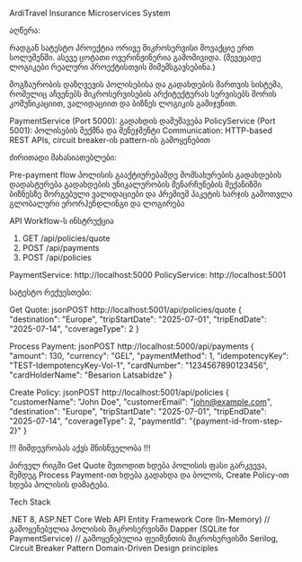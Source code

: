 ﻿ArdiTravel Insurance Microservices System

აღწერა:

რადგან სატესტო პროექტია ორივე მიკროსერვისი მოვაქციე ერთ სოლუშენში.
ასევე ცოტათი ოვერინჟინერია გამომივიდა. (შევეცადე ლოგიკები რეალური პროექტისთვის მიმემსგავსებინა.)

მოგზაურობის დაზღვევის პოლისებისა და გადახდების მართვის სისტემა,
რომელიც აჩვენებს მიკროსერვისების არქიტექტურას სერვისებს შორის კომუნიკაციით, ვალიდაციით და ბიზნეს ლოგიკის გამიჯვნით.

PaymentService (Port 5000): გადახდის დამუშავება
PolicyService (Port 5001): პოლისების შექმნა და მენეჯმენტი
Communication: HTTP-based REST APIs,  circuit breaker-ის pattern-ის გამოყენებით

ძირითადი მახასიათებლები:

Pre-payment flow
პოლისის გააქტიურებამდე მომსახურების გადახდების დადასტურება
გადახდების უნიკალურობის შენარჩუნების მექანიზმი
ბიზნესზე მორგებული ვალიდაციები და პრემიუმ პაკეტის ხარჯის გამოთვლა
გლობალური ერორჰენდლინგი და ლოგირება

API Workflow-ს ინსტრუქცია
1. GET /api/policies/quote
2. POST /api/payments
3. POST /api/policies             



PaymentService: http://localhost:5000
PolicyService: http://localhost:5001



სატესტო რექუესთები:

Get Quote:
jsonPOST http://localhost:5001/api/policies/quote
{
  "destination": "Europe",
  "tripStartDate": "2025-07-01",
  "tripEndDate": "2025-07-14",
  "coverageType": 2
}

Process Payment:
jsonPOST http://localhost:5000/api/payments
{
  "amount": 130,
  "currency": "GEL",
  "paymentMethod": 1,
  "idempotencyKey": "TEST-IdempotencyKey-Vol-1",
  "cardNumber": "1234567890123456",
  "cardHolderName": "Besarion Latsabidze"
}

Create Policy:
jsonPOST http://localhost:5001/api/policies
{
  "customerName": "John Doe",
  "customerEmail": "john@example.com",
  "destination": "Europe",
  "tripStartDate": "2025-07-01",
  "tripEndDate": "2025-07-14",
  "coverageType": 2,
  "paymentId": "{payment-id-from-step-2}"
}

!!! მიმდევრობას აქვს მნისნველობა !!!

პირველ რიგში Get Quote მეთოდით ხდება პოლისის ფასი გარკვევა, შემდეგ Process Payment-ით ხდება გადახდა და ბოლოს, 
Create Policy-ით ხდება პოლისის დამატება. 

Tech Stack

.NET 8, ASP.NET Core Web API
Entity Framework Core (In-Memory) // გამოყენებულია პოლისის მიკროსერვისში
Dapper (SQLite for PaymentService) // გამოყენებულია ფეიმენთის მიკროსერვისში
Serilog, Circuit Breaker Pattern
Domain-Driven Design principles